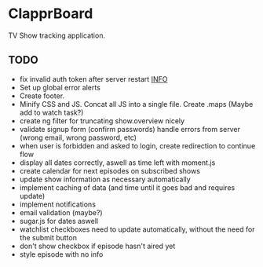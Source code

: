 # ClapprBoard

TV Show tracking application.

## TODO
- fix invalid auth token after server restart [INFO](https://github.com/strongloop/loopback/issues/1669)
- Set up global error alerts
- Create footer.
- Minify CSS and JS. Concat all JS into a single file. Create .maps (Maybe add to watch task?)
- create ng filter for truncating show.overview nicely
- validate signup form (confirm passwords) handle errors from server (wrong email, wrong password, etc)
- when user is forbidden and asked to login, create redirection to continue flow
- display all dates correctly, aswell as time left with moment.js
- create calendar for next episodes on subscribed shows
- update show information as necessary automatically
- implement caching of data (and time until it goes bad and requires update)
- implement notifications
- email validation (maybe?)
- sugar.js for dates aswell
- watchlist checkboxes need to update automatically, without the need for the submit button
- don't show checkbox if episode hasn't aired yet
- style episode with no info
